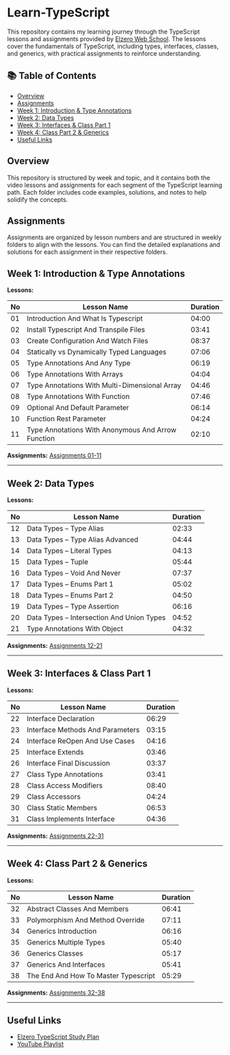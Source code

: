 # Learn-TypeScript

This repository contains my learning journey through the TypeScript lessons and assignments provided by [Elzero Web School](https://elzero.org/). The lessons cover the fundamentals of TypeScript, including types, interfaces, classes, and generics, with practical assignments to reinforce understanding.

## 📚 Table of Contents

- [Overview](#overview)
- [Assignments](#assignments)
- [Week 1: Introduction & Type Annotations](#week-1-introduction--type-annotations)
- [Week 2: Data Types](#week-2-data-types)
- [Week 3: Interfaces & Class Part 1](#week-3-interfaces--class-part-1)
- [Week 4: Class Part 2 & Generics](#week-4-class-part-2--generics)
- [Useful Links](#useful-links)

## Overview

This repository is structured by week and topic, and it contains both the video lessons and assignments for each segment of the TypeScript learning path. Each folder includes code examples, solutions, and notes to help solidify the concepts.

## Assignments

Assignments are organized by lesson numbers and are structured in weekly folders to align with the lessons. You can find the detailed explanations and solutions for each assignment in their respective folders.

## Week 1: Introduction & Type Annotations

**Lessons:**

| No | Lesson Name                                             | Duration  |
|----|--------------------------------------------------------|-----------|
| 01 | Introduction And What Is Typescript                     | 04:00     |
| 02 | Install Typescript And Transpile Files                  | 03:41     |
| 03 | Create Configuration And Watch Files                    | 08:37     |
| 04 | Statically vs Dynamically Typed Languages               | 07:06     |
| 05 | Type Annotations And Any Type                           | 06:19     |
| 06 | Type Annotations With Arrays                            | 04:04     |
| 07 | Type Annotations With Multi-Dimensional Array           | 04:46     |
| 08 | Type Annotations With Function                          | 07:46     |
| 09 | Optional And Default Parameter                          | 06:14     |
| 10 | Function Rest Parameter                                 | 04:24     |
| 11 | Type Annotations With Anonymous And Arrow Function      | 02:10     |

**Assignments:** [Assignments 01-11](https://elzero.org/typescript-assignments-lessons-from-1-to-11/)

---

## Week 2: Data Types

**Lessons:**

| No | Lesson Name                        | Duration |
|----|------------------------------------|----------|
| 12 | Data Types – Type Alias            | 02:33    |
| 13 | Data Types – Type Alias Advanced   | 04:44    |
| 14 | Data Types – Literal Types         | 04:13    |
| 15 | Data Types – Tuple                 | 05:44    |
| 16 | Data Types – Void And Never        | 07:37    |
| 17 | Data Types – Enums Part 1          | 05:02    |
| 18 | Data Types – Enums Part 2          | 04:50    |
| 19 | Data Types – Type Assertion        | 06:16    |
| 20 | Data Types – Intersection And Union Types | 04:52 |
| 21 | Type Annotations With Object       | 04:32    |

**Assignments:** [Assignments 12-21](https://elzero.org/typescript-assignments-lessons-from-1-to-11/)

---

## Week 3: Interfaces & Class Part 1

**Lessons:**

| No | Lesson Name                          | Duration |
|----|--------------------------------------|----------|
| 22 | Interface Declaration                | 06:29    |
| 23 | Interface Methods And Parameters     | 03:15    |
| 24 | Interface ReOpen And Use Cases       | 04:16    |
| 25 | Interface Extends                    | 03:46    |
| 26 | Interface Final Discussion           | 03:37    |
| 27 | Class Type Annotations               | 03:41    |
| 28 | Class Access Modifiers               | 08:40    |
| 29 | Class Accessors                      | 04:24    |
| 30 | Class Static Members                 | 06:53    |
| 31 | Class Implements Interface           | 04:36    |

**Assignments:** [Assignments 22-31](https://elzero.org/typescript-assignments-lessons-from-1-to-11/)

---

## Week 4: Class Part 2 & Generics

**Lessons:**

| No | Lesson Name                           | Duration |
|----|---------------------------------------|----------|
| 32 | Abstract Classes And Members          | 06:41    |
| 33 | Polymorphism And Method Override      | 07:11    |
| 34 | Generics Introduction                 | 06:16    |
| 35 | Generics Multiple Types               | 05:40    |
| 36 | Generics Classes                      | 05:17    |
| 37 | Generics And Interfaces               | 05:41    |
| 38 | The End And How To Master Typescript  | 05:29    |

**Assignments:** [Assignments 32-38](https://elzero.org/typescript-assignments-lessons-from-1-to-11/)

---

## Useful Links

- [Elzero TypeScript Study Plan](https://elzero.org/study/typescript-study-plan/)
- [YouTube Playlist](https://www.youtube.com/playlist?list=PLDoPjvoNmBAy532K9M_fjiAmrJ0gkCyLJ)


